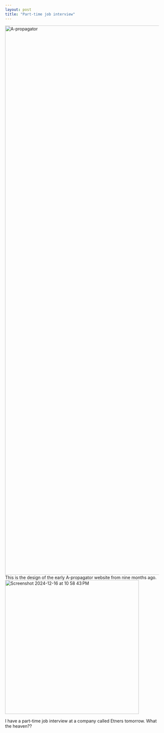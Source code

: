 ```yaml
---
layout: post
title: "Part-time job interview"
---
```



<img width="1796" alt="A-propagator" src="https://github.com/user-attachments/assets/6bd13b5e-f95f-4624-b8fc-8f43531aa029" />

<div class="txt">
This is the design of the early A-propagator website from nine months ago.
</div>




<div class="mid">
  
  <img width="438" alt="Screenshot 2024-12-16 at 10 58 43 PM" src="https://github.com/user-attachments/assets/35303d94-29e7-4323-a454-27c247e93449" class="img-top"/>
  
</div>

I have a part-time job interview at a company called Etners tomorrow.
What the heaven??
